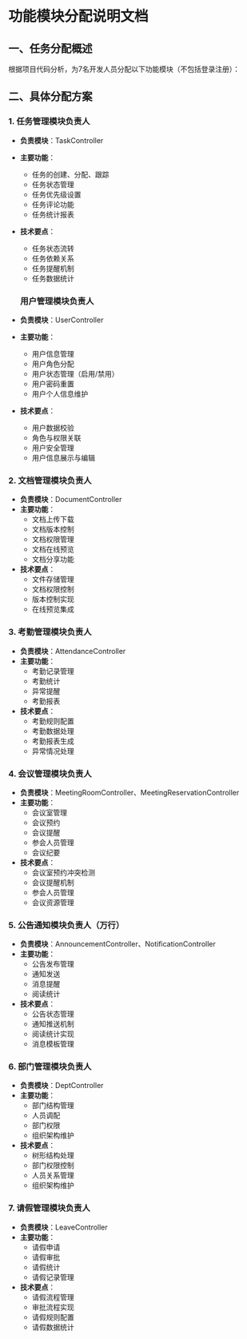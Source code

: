 # 功能模块分配说明文档

## 一、任务分配概述

根据项目代码分析，为7名开发人员分配以下功能模块（不包括登录注册）：

## 二、具体分配方案

### 1. 任务管理模块负责人
- **负责模块**：TaskController
- **主要功能**：
  - 任务的创建、分配、跟踪
  - 任务状态管理
  - 任务优先级设置
  - 任务评论功能
  - 任务统计报表
- **技术要点**：
  - 任务状态流转
  - 任务依赖关系
  - 任务提醒机制
  - 任务数据统计

  ### 用户管理模块负责人
- **负责模块**：UserController
- **主要功能**：
  - 用户信息管理
  - 用户角色分配
  - 用户状态管理（启用/禁用）
  - 用户密码重置
  - 用户个人信息维护
- **技术要点**：
  - 用户数据校验
  - 角色与权限关联
  - 用户安全管理
  - 用户信息展示与编辑

### 2. 文档管理模块负责人
- **负责模块**：DocumentController
- **主要功能**：
  - 文档上传下载
  - 文档版本控制
  - 文档权限管理
  - 文档在线预览
  - 文档分享功能
- **技术要点**：
  - 文件存储管理
  - 文档权限控制
  - 版本控制实现
  - 在线预览集成

### 3. 考勤管理模块负责人
- **负责模块**：AttendanceController
- **主要功能**：
  - 考勤记录管理
  - 考勤统计
  - 异常提醒
  - 考勤报表
- **技术要点**：
  - 考勤规则配置
  - 考勤数据处理
  - 考勤报表生成
  - 异常情况处理

### 4. 会议管理模块负责人
- **负责模块**：MeetingRoomController、MeetingReservationController
- **主要功能**：
  - 会议室管理
  - 会议预约
  - 会议提醒
  - 参会人员管理
  - 会议纪要
- **技术要点**：
  - 会议室预约冲突检测
  - 会议提醒机制
  - 参会人员管理
  - 会议资源管理

### 5. 公告通知模块负责人（万行）
- **负责模块**：AnnouncementController、NotificationController
- **主要功能**：
  - 公告发布管理
  - 通知发送
  - 消息提醒
  - 阅读统计
- **技术要点**：
  - 公告状态管理
  - 通知推送机制
  - 阅读统计实现
  - 消息模板管理

### 6. 部门管理模块负责人
- **负责模块**：DeptController
- **主要功能**：
  - 部门结构管理
  - 人员调配
  - 部门权限
  - 组织架构维护
- **技术要点**：
  - 树形结构处理
  - 部门权限控制
  - 人员关系管理
  - 组织架构维护

### 7. 请假管理模块负责人
- **负责模块**：LeaveController
- **主要功能**：
  - 请假申请
  - 请假审批
  - 请假统计
  - 请假记录管理
- **技术要点**：
  - 请假流程管理
  - 审批流程实现
  - 请假规则配置
  - 请假数据统计



